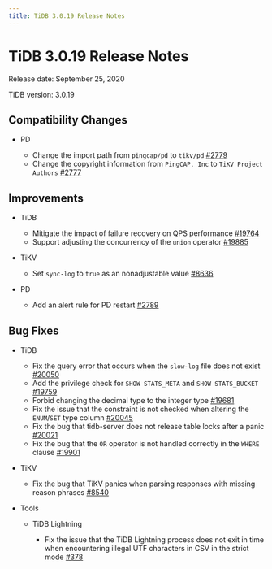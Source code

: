 ```yaml
---
title: TiDB 3.0.19 Release Notes
---
```


# TiDB 3.0.19 Release Notes

Release date: September 25, 2020

TiDB version: 3.0.19

## Compatibility Changes

+ PD

    - Change the import path from `pingcap/pd` to `tikv/pd` [#2779](https://github.com/pingcap/pd/pull/2779)
    - Change the copyright information from `PingCAP, Inc` to `TiKV Project Authors` [#2777](https://github.com/pingcap/pd/pull/2777)

## Improvements

+ TiDB

    - Mitigate the impact of failure recovery on QPS performance [#19764](https://github.com/pingcap/tidb/pull/19764)
    - Support adjusting the concurrency of the `union` operator [#19885](https://github.com/pingcap/tidb/pull/19885)

+ TiKV

    - Set `sync-log` to `true` as an nonadjustable value [#8636](https://github.com/tikv/tikv/pull/8636)

+ PD

    - Add an alert rule for PD restart [#2789](https://github.com/pingcap/pd/pull/2789)

## Bug Fixes

+ TiDB

    - Fix the query error that occurs when the `slow-log` file does not exist [#20050](https://github.com/pingcap/tidb/pull/20050)
    - Add the privilege check for `SHOW STATS_META` and `SHOW STATS_BUCKET` [#19759](https://github.com/pingcap/tidb/pull/19759)
    - Forbid changing the decimal type to the integer type [#19681](https://github.com/pingcap/tidb/pull/19681)
    - Fix the issue that the constraint is not checked when altering the `ENUM`/`SET` type column [#20045](https://github.com/pingcap/tidb/pull/20045)
    - Fix the bug that tidb-server does not release table locks after a panic [#20021](https://github.com/pingcap/tidb/pull/20021)
    - Fix the bug that the `OR` operator is not handled correctly in the `WHERE` clause [#19901](https://github.com/pingcap/tidb/pull/19901)

+ TiKV

    - Fix the bug that TiKV panics when parsing responses with missing reason phrases [#8540](https://github.com/tikv/tikv/pull/8540)

+ Tools

    + TiDB Lightning

        - Fix the issue that the TiDB Lightning process does not exit in time when encountering illegal UTF characters in CSV in the strict mode [#378](https://github.com/pingcap/tidb-lightning/pull/378)
